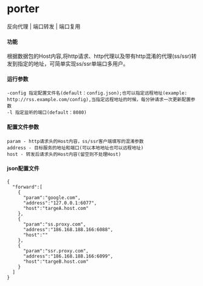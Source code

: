 # porter
反向代理 | 端口转发 | 端口复用

#### 功能
根据数据包的Host内容,将http请求、http代理以及带有http混淆的代理(ss/ssr)转发到指定的地址，可简单实现ss/ssr单端口多用户。

#### 运行参数
```
-config 指定配置文件名(default：config.json);也可以指定远程地址(example: http://rss.example.com/config),当指定远程地址的时候，每分钟请求一次更新配置参数
-l 指定监听的端口(default：8080)
```

#### 配置文件参数
```
param - http请求头的Host内容，ss/ssr客户端填写的混淆参数
address - 目标服务的地址和端口(可以本地地址也可以远程地址)
host - 转发后请求头的Host内容(留空则不处理Host)
```

#### json配置文件
```
{
  "forward":[
    {
      "param":"google.com",
      "address":"127.0.0.1:6077",
      "host":"targeA.host.com"
    },
    {
      "param":"ss.proxy.com",
      "address":"186.168.188.166:6088",
      "host":""
    },
    {
      "param":"ssr.proxy.com",
      "address":"186.168.188.166:6099",
      "host":"targeB.host.com"
    }
  ]
}
```



